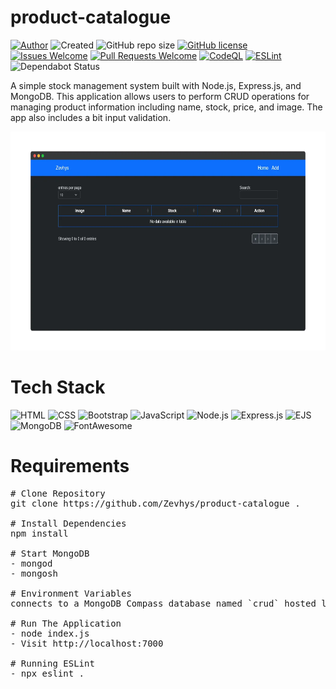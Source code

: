 # product-catalogue 
[![Author](http://img.shields.io/badge/author-@Zevhys-blue.svg)](https://www.linkedin.com/in/rakha-djauhari/) ![Created](https://img.shields.io/badge/Created-26--Aug--2024-blue.svg) ![GitHub repo size](https://img.shields.io/github/repo-size/Zevhys/product-catalogue) [![GitHub license](https://img.shields.io/github/license/Zevhys/product-catalogue)](https://github.com/Zevhys/product-catalogue/blob/main/LICENSE) [![Issues Welcome](https://img.shields.io/badge/issues-welcome-brightgreen.svg)](https://github.com/Zevhys/product-catalogue/issues) [![Pull Requests Welcome](https://img.shields.io/badge/pull%20requests-welcome-brightgreen.svg)](https://github.com/Zevhys/product-catalogue/pulls) [![CodeQL](https://github.com/Zevhys/product-catalogue/actions/workflows/codeql.yml/badge.svg)](https://github.com/Zevhys/product-catalogue/actions/workflows/codeql.yml) [![ESLint](https://img.shields.io/github/actions/workflow/status/Zevhys/product-catalogue/eslint.yml?label=ESLint&logo=eslint)](https://github.com/Zevhys/product-catalogue/actions/workflows/eslint.yml) ![Dependabot Status](https://img.shields.io/badge/dependabot-active-brightgreen?logo=dependabot)
 
A simple stock management system built with Node.js, Express.js, and MongoDB. This application allows users to perform CRUD operations for managing product information including name, stock, price, and image. The app also includes a bit input validation.

<div align="center">
  <img src="preview.webp" height="350px">
</div>

# Tech Stack 
![HTML](https://img.shields.io/badge/HTML-E34F26?style=flat-square&logo=html5&logoColor=ffffff)
![CSS](https://img.shields.io/badge/CSS-1572B6?style=flat-square&logo=css3&logoColor=ffffff)
![Bootstrap](https://img.shields.io/badge/Bootstrap-7952B3?style=flat-square&logo=bootstrap&logoColor=ffffff)
![JavaScript](https://img.shields.io/badge/JavaScript-F7DF1E?style=flat-square&logo=javascript&logoColor=000000)
![Node.js](https://img.shields.io/badge/Node.js-339933?style=flat-square&logo=nodedotjs&logoColor=white)
![Express.js](https://img.shields.io/badge/Express.js-000000?style=flat-square&logo=express&logoColor=white)
![EJS](https://img.shields.io/badge/EJS-023430?style=flat-square&logo=ejs&logoColor=ffffff)
![MongoDB](https://img.shields.io/badge/MongoDB-47A248?style=flat-square&logo=mongodb&logoColor=ffffff)
![FontAwesome](https://img.shields.io/badge/Font%20Awesome-339AF0?style=flat-square&logo=fontawesome&logoColor=ffffff)

# Requirements
<pre>
# Clone Repository
git clone https://github.com/Zevhys/product-catalogue .

# Install Dependencies
npm install

# Start MongoDB
- mongod
- mongosh

# Environment Variables 
connects to a MongoDB Compass database named `crud` hosted locally.

# Run The Application
- node index.js
- Visit http://localhost:7000 

# Running ESLint
- npx eslint .
</pre>
